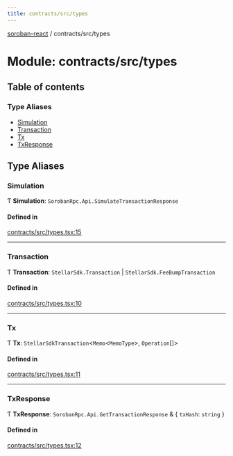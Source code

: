 ```yaml
---
title: contracts/src/types
---
```

[soroban-react](../README.md) / contracts/src/types

# Module: contracts/src/types

## Table of contents

### Type Aliases

- [Simulation](contracts_src_types.md#simulation)
- [Transaction](contracts_src_types.md#transaction)
- [Tx](contracts_src_types.md#tx)
- [TxResponse](contracts_src_types.md#txresponse)

## Type Aliases

### Simulation

Ƭ **Simulation**: `SorobanRpc.Api.SimulateTransactionResponse`

#### Defined in

[contracts/src/types.tsx:15](https://github.com/paltalabs/soroban-react/blob/cce29de/packages/contracts/src/types.tsx#L15)

___

### Transaction

Ƭ **Transaction**: `StellarSdk.Transaction` \| `StellarSdk.FeeBumpTransaction`

#### Defined in

[contracts/src/types.tsx:10](https://github.com/paltalabs/soroban-react/blob/cce29de/packages/contracts/src/types.tsx#L10)

___

### Tx

Ƭ **Tx**: `StellarSdkTransaction`\<`Memo`\<`MemoType`\>, `Operation`[]\>

#### Defined in

[contracts/src/types.tsx:11](https://github.com/paltalabs/soroban-react/blob/cce29de/packages/contracts/src/types.tsx#L11)

___

### TxResponse

Ƭ **TxResponse**: `SorobanRpc.Api.GetTransactionResponse` & \{ `txHash`: `string`  }

#### Defined in

[contracts/src/types.tsx:12](https://github.com/paltalabs/soroban-react/blob/cce29de/packages/contracts/src/types.tsx#L12)
